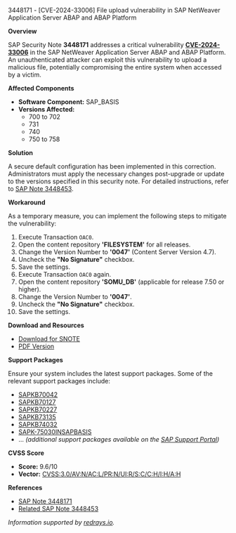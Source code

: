 3448171 - [CVE-2024-33006] File upload vulnerability in SAP NetWeaver Application Server ABAP and ABAP Platform

**Overview**

SAP Security Note **3448171** addresses a critical vulnerability **[CVE-2024-33006](https://www.cve.org/CVERecord?id=CVE-2024-33006)** in the SAP NetWeaver Application Server ABAP and ABAP Platform. An unauthenticated attacker can exploit this vulnerability to upload a malicious file, potentially compromising the entire system when accessed by a victim.

**Affected Components**

- **Software Component:** SAP_BASIS
- **Versions Affected:** 
  - 700 to 702
  - 731
  - 740
  - 750 to 758

**Solution**

A secure default configuration has been implemented in this correction. Administrators must apply the necessary changes post-upgrade or update to the versions specified in this security note. For detailed instructions, refer to [SAP Note 3448453](https://me.sap.com/notes/3448453).

**Workaround**

As a temporary measure, you can implement the following steps to mitigate the vulnerability:

1. Execute Transaction `OAC0`.
2. Open the content repository **'FILESYSTEM'** for all releases.
3. Change the Version Number to **'0047'** (Content Server Version 4.7).
4. Uncheck the **"No Signature"** checkbox.
5. Save the settings.
6. Execute Transaction `OAC0` again.
7. Open the content repository **'SOMU_DB'** (applicable for release 7.50 or higher).
8. Change the Version Number to **'0047'**.
9. Uncheck the **"No Signature"** checkbox.
10. Save the settings.

**Download and Resources**

- [Download for SNOTE](https://notesdownloads.sap.com/note/0040000000549212024)
- [PDF Version](https://userapps.support.sap.com/sap/support/sfm/notes/print/0003448171?language=en-US&token=0A0B3F5E6D01FE8F43F529155054A287)

**Support Packages**

Ensure your system includes the latest support packages. Some of the relevant support packages include:

- [SAPKB70042](https://me.sap.com/supportpackage/SAPKB70042)
- [SAPKB70127](https://me.sap.com/supportpackage/SAPKB70127)
- [SAPKB70227](https://me.sap.com/supportpackage/SAPKB70227)
- [SAPKB73135](https://me.sap.com/supportpackage/SAPKB73135)
- [SAPKB74032](https://me.sap.com/supportpackage/SAPKB74032)
- [SAPK-75030INSAPBASIS](https://me.sap.com/supportpackage/SAPK-75030INSAPBASIS)
- ... *(additional support packages available on the [SAP Support Portal](https://me.sap.com/))*

**CVSS Score**

- **Score:** 9.6/10
- **Vector:** [CVSS:3.0/AV:N/AC:L/PR:N/UI:R/S:C/C:H/I:H/A:H](https://nvd.nist.gov/vuln-metrics/cvss/v3-calculator?vector=CVSS:3.0/AV:N/AC:L/PR:N/UI:R/S:C/C:H/I:H/A:H)

**References**

- [SAP Note 3448171](https://me.sap.com/notes/3448171)
- [Related SAP Note 3448453](https://me.sap.com/notes/3448453)

*Information supported by [redrays.io](https://redrays.io).*